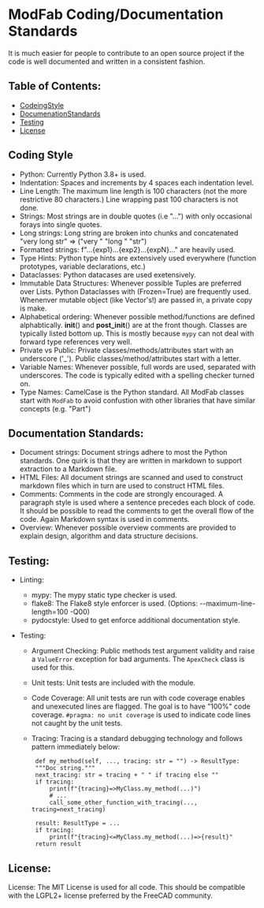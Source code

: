 # ModFab Coding/Documentation Standards

It is much easier for people to contribute to an open source project if the code
is well documented and written in a consistent fashion.

## Table of Contents:

* [CodeingStyle](#coding-style)
* [DocumenationStandards](#documentation-standards)
* [Testing](#testing)
* [License](#license)

## Coding Style

* Python:
  Currently Python 3.8+ is used.
* Indentation:
  Spaces and increments by 4 spaces each indentation level.
* Line Length:
  The maximum line length is 100 characters (not the more restrictive 80 characters.)
  Line wrapping past 100 characters is not done.
* Strings:
  Most strings are in double quotes (i.e "...") with only occasional forays into single quotes.
* Long strings:
  Long string are broken into chunks and concatenated "very long str" => ("very " "long " "str")
* Formatted strings:
  f"...{exp1}...{exp2}...{expN}..." are heavily used.
* Type Hints:
  Python type hints are extensively used everywhere
  (function prototypes, variable declarations, etc.)
* Dataclasses:
  Python datacases are used exetensively.
* Immutable Data Structures:
  Whenever possible Tuples are preferred over Lists.
  Python Dataclasses with (Frozen=True) are frequently used.
  Whenenver mutable object (like Vector's!) are passed in, a private copy is make.
* Alphabetical ordering:
  Whenever possible method/functions are defined alphabtically.
  __init__() and __post_init__() are at the front though.
  Classes are typically listed bottom up.  This is mostly because `mypy` can not deal
  with forward type references very well.
* Private vs Public:
  Private classes/methods/attributes start with an underscore ('_').
  Public classes/method/attributes start with a letter.
* Variable Names:
  Whenever possible, full words are used, separated with underscores.
  The code is typically edited with a spelling checker turned on.
* Type Names:
  CamelCase is the Python standard.
  All ModFab classes start with `ModFab` to avoid confustion with other libraries that have
  similar concepts (e.g. "Part")

## Documentation Standards:

* Document strings:
  Document strings adhere to most the Python standards.
  One quirk is that they are written in markdown to support extraction to a Markdown file.
* HTML Files:
  All document strings are scanned and used to construct markdown files which in turn are
  used to construct HTML files.
* Comments:
  Comments in the code are strongly encouraged.  A paragraph style is used where
  a sentence precedes each block of code.  It should be possible to read the comments
  to get the overall flow of the code.  Again Markdown syntax is used in comments.
* Overview:
  Whenever possible overview comments are provided to explain design, algorithm and
  data structure decisions.

## Testing:

* Linting:
  * mypy:
    The mypy static type checker is used.
  * flake8:
    The Flake8 style enforcer is used.  (Options: --maximum-line-length=100 -Q00)
  * pydocstyle:
    Used to get enforce additional documentation style.

* Testing:
  * Argument Checking:
    Public methods test argument validity and raise a `ValueError` exception for bad arguments.
    The `ApexCheck` class is used for this.
  * Unit tests:
    Unit tests are included with the module.
  * Code Coverage:
    All unit tests are run with code coverage enables and unexecuted lines are flagged.
    The goal is to have "100%" code coverage.
    `#pragma: no unit coverage` is used to indicate code lines not caught by the unit tests.
  * Tracing:
    Tracing is a standard debugging technology and follows pattern immediately below:

         def my_method(self, ..., tracing: str = "") -> ResultType:
	     """Doc string."""
	     next_tracing: str = tracing + " " if tracing else ""
	     if tracing:
	         print(f"{tracing}=>MyClass.my_method(...)")
             # ...
             call_some_other_function_with_tracing(..., tracing=next_tracing)

	     result: ResultType = ...
	     if tracing:
	         print(f"{tracing}<=MyClass.my_method(...)=>{result}"
	     return result

## License:

License:
  The MIT License is used for all code.
  This should be compatible with the LGPL2+ license preferred by the FreeCAD community.


